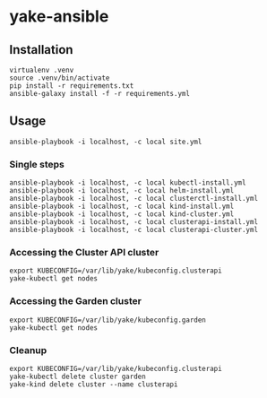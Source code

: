 # yake-ansible

## Installation

```
virtualenv .venv
source .venv/bin/activate
pip install -r requirements.txt
ansible-galaxy install -f -r requirements.yml
```

## Usage

```
ansible-playbook -i localhost, -c local site.yml
```

### Single steps

```
ansible-playbook -i localhost, -c local kubectl-install.yml
ansible-playbook -i localhost, -c local helm-install.yml
ansible-playbook -i localhost, -c local clusterctl-install.yml
ansible-playbook -i localhost, -c local kind-install.yml
ansible-playbook -i localhost, -c local kind-cluster.yml
ansible-playbook -i localhost, -c local clusterapi-install.yml
ansible-playbook -i localhost, -c local clusterapi-cluster.yml
```

### Accessing the Cluster API cluster

```
export KUBECONFIG=/var/lib/yake/kubeconfig.clusterapi
yake-kubectl get nodes
```

### Accessing the Garden cluster

```
export KUBECONFIG=/var/lib/yake/kubeconfig.garden
yake-kubectl get nodes
```

### Cleanup

```
export KUBECONFIG=/var/lib/yake/kubeconfig.clusterapi
yake-kubectl delete cluster garden
yake-kind delete cluster --name clusterapi
```
